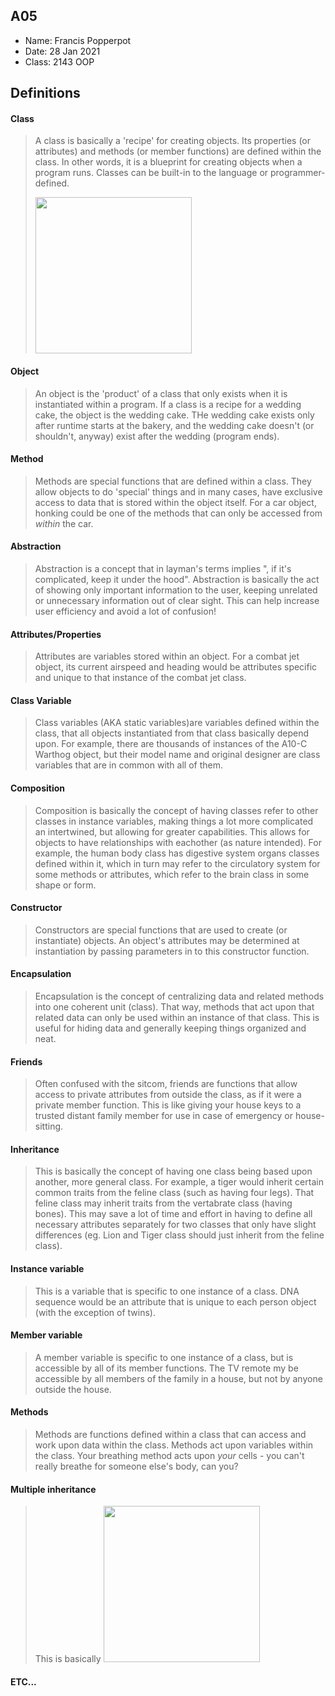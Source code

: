 ## A05

- Name: Francis Popperpot
- Date: 28 Jan 2021
- Class: 2143 OOP

## Definitions

#### Class

> A class is basically a 'recipe' for creating objects. Its properties (or attributes) and methods (or member functions) are defined within the class. In other words, it is a blueprint for creating objects when a program runs. Classes can be built-in to the language or programmer-defined.
> 
><img src="https://ds055uzetaobb.cloudfront.net/image_optimizer/722c82aff075a14313be7fa7463f7fedad151a0a.png" width=250>


#### Object
> An object is the 'product' of a class that only exists when it is instantiated within a program. If a class is a recipe for a wedding cake, the object is the wedding cake. THe wedding cake exists only after runtime starts at the bakery, and the wedding cake doesn't (or shouldn't, anyway) exist after the wedding (program ends).

#### Method
> Methods are special functions that are defined within a class. They allow objects to do 'special' things and in many cases, have exclusive access to data that is stored within the object itself. For a car object, honking could be one of the methods that can only be accessed from *within* the car. 

#### Abstraction
> Abstraction is a concept that in layman's terms implies ", if it's complicated, keep it under the hood". Abstraction is basically the act of showing only important information to the user, keeping unrelated or unnecessary information out of clear sight. This can help increase user efficiency and avoid a lot of confusion!

#### Attributes/Properties
> Attributes are variables stored within an object. For a combat jet object, its current airspeed and heading would be attributes specific and unique to that instance of the combat jet class.

#### Class Variable
> Class variables (AKA static variables)are variables defined within the class, that all objects instantiated from that class basically depend upon. For example, there are thousands of instances of the A10-C Warthog object, but their model name and original designer are class variables that are in common with all of them.

#### Composition
> Composition is basically the concept of having classes refer to other classes in instance variables, making things a lot more complicated an intertwined, but allowing for greater capabilities. This allows for objects to have relationships with eachother (as nature intended). For example, the human body class has digestive system organs classes defined within it, which in turn may refer to the circulatory system for some methods or attributes, which refer to the brain class in some shape or form.

#### Constructor
> Constructors are special functions that are used to create (or instantiate) objects. An object's attributes may be determined at instantiation by passing parameters in to this constructor function.

#### Encapsulation
> Encapsulation is the concept of centralizing data and related methods into one coherent unit (class). That way, methods that act upon that related data can only be used within an instance of that class. This is useful for hiding data and generally keeping things organized and neat.

#### Friends
> Often confused with the sitcom, friends are functions that allow access to private attributes from outside the class, as if it were a private member function. This is like giving your house keys to a trusted distant family member for use in case of emergency or house-sitting.

#### Inheritance
> This is basically the concept of having one class being based upon another, more general class. For example, a tiger would inherit certain common traits from the feline class (such as having four legs). That feline class may inherit traits from the vertabrate class (having bones). This may save a lot of time and effort in having to define all necessary attributes separately for two classes that only have slight differences (eg. Lion and Tiger class should just inherit from the feline class).

#### Instance variable
> This is a variable that is specific to one instance of a class. DNA sequence would be an attribute that is unique to each person object (with the exception of twins).

#### Member variable
> A member variable is specific to one instance of a class, but is accessible by all of its member functions. The TV remote my be accessible by all members of the family in a house, but not by anyone outside the house.

#### Methods
> Methods are functions defined within a class that can access and work upon data within the class. Methods act upon variables within the class. Your breathing method acts upon *your* cells - you can't really breathe for someone else's body, can you?

#### Multiple inheritance
> This is basically
><img src="https://media.geeksforgeeks.org/wp-content/uploads/diamondproblem.png" width=250>

#### ETC...
